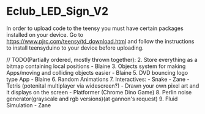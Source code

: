 # Eclub_LED_Sign_V2

In order to upload code to the teensy you must have certain packages installed on your device.
Go to https://www.pjrc.com/teensy/td_download.html and follow the instructions to install 
teensyduino to your device before uploading.

// TODO(Partially ordered, mostly thrown together): 
    2. Store everything as a bitmap containing local positions - Blaine
    3. Objects system for making Apps/moving and colliding objects easier - Blaine
    5. DVD bouncing logo type App - Blaine
    6. Random Animations
    7. Interactives:
        - Snake - Zane
        - Tetris (potenital multiplayer via widescreen?)
        - Drawn your own pixel art and it displays on the screen
        - Platformer (Chrome Dino Game)
    8. Perlin noise generator(grayscale and rgb versions)(at gannon's request)
    9. Fluid Simulation - Zane
